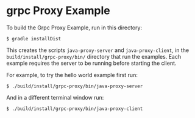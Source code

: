 grpc Proxy Example
==============================================

To build the Grpc Proxy Example, run in this directory:

```
$ gradle installDist
```

This creates the scripts `java-proxy-server` and `java-proxy-client`, in the
`build/install/grpc-proxy/bin/` directory that run the examples. Each
example requires the server to be running before starting the client.

For example, to try the hello world example first run:

```
$ ./build/install/grpc-proxy/bin/java-proxy-server
```

And in a different terminal window run:

```
$ ./build/install/grpc-proxy/bin/java-proxy-client
```

